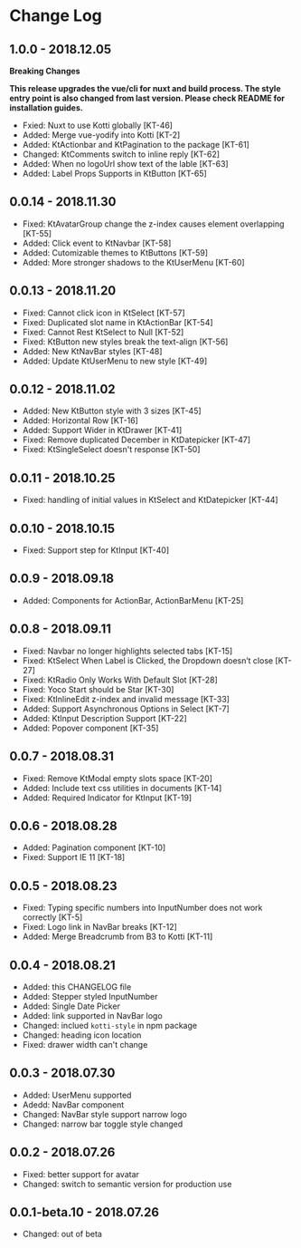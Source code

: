 # Change Log

## 1.0.0 - 2018.12.05

**Breaking Changes**

**This release upgrades the vue/cli for nuxt and build process. The style entry
point is also changed from last version. Please check README for installation
guides.**

- Fxied: Nuxt to use Kotti globally [KT-46]
- Added: Merge vue-yodify into Kotti [KT-2]
- Added: KtActionbar and KtPagination to the package [KT-61]
- Changed: KtComments switch to inline reply [KT-62]
- Added: When no logoUrl show text of the lable [KT-63]
- Added: Label Props Supports in KtButton [KT-65]

## 0.0.14 - 2018.11.30

- Fixed: KtAvatarGroup change the z-index causes element overlapping [KT-55]
- Added: Click event to KtNavbar [KT-58]
- Added: Cutomizable themes to KtButtons [KT-59]
- Added: More stronger shadows to the KtUserMenu [KT-60]

## 0.0.13 - 2018.11.20

- Fixed: Cannot click icon in KtSelect [KT-57]
- Fixed: Duplicated slot name in KtActionBar [KT-54]
- Fixed: Cannot Rest KtSelect to Null [KT-52]
- Fixed: KtButton new styles break the text-align [KT-56]
- Added: New KtNavBar styles [KT-48]
- Added: Update KtUserMenu to new style [KT-49]

## 0.0.12 - 2018.11.02

- Added: New KtButton style with 3 sizes [KT-45]
- Added: Horizontal Row [KT-16]
- Added: Support Wider in KtDrawer [KT-41]
- Fixed: Remove duplicated December in KtDatepicker [KT-47]
- Fixed: KtSingleSelect doesn't response [KT-50]

## 0.0.11 - 2018.10.25

- Fixed: handling of initial values in KtSelect and KtDatepicker [KT-44]

## 0.0.10 - 2018.10.15

- Fixed: Support step for KtInput [KT-40]

## 0.0.9 - 2018.09.18

- Added: Components for ActionBar, ActionBarMenu [KT-25]

## 0.0.8 - 2018.09.11

- Fixed: Navbar no longer highlights selected tabs [KT-15]
- Fixed: KtSelect When Label is Clicked, the Dropdown doesn’t close [KT-27]
- Fixed: KtRadio Only Works With Default Slot [KT-28]
- Fixed: Yoco Start should be Star [KT-30]
- Fixed: KtInlineEdit z-index and invalid message [KT-33]
- Added: Support Asynchronous Options in Select [KT-7]
- Added: KtInput Description Support [KT-22]
- Added: Popover component [KT-35]

## 0.0.7 - 2018.08.31

- Fixed: Remove KtModal empty slots space [KT-20]
- Added: Include text css utilities in documents [KT-14]
- Added: Required Indicator for KtInput [KT-19]

## 0.0.6 - 2018.08.28

- Added: Pagination component [KT-10]
- Fixed: Support IE 11 [KT-18]

## 0.0.5 - 2018.08.23

- Fixed: Typing specific numbers into InputNumber does not work correctly [KT-5]
- Fixed: Logo link in NavBar breaks [KT-12]
- Added: Merge Breadcrumb from B3 to Kotti [KT-11]

## 0.0.4 - 2018.08.21

- Added: this CHANGELOG file
- Added: Stepper styled InputNumber
- Added: Single Date Picker
- Added: link supported in NavBar logo
- Changed: inclued `kotti-style` in npm package
- Changed: heading icon location
- Fixed: drawer width can't change

## 0.0.3 - 2018.07.30

- Added: UserMenu supported
- Adedd: NavBar component
- Changed: NavBar style support narrow logo
- Changed: narrow bar toggle style changed

## 0.0.2 - 2018.07.26

- Fixed: better support for avatar
- Changed: switch to semantic version for production use

## 0.0.1-beta.10 - 2018.07.26

- Changed: out of beta
